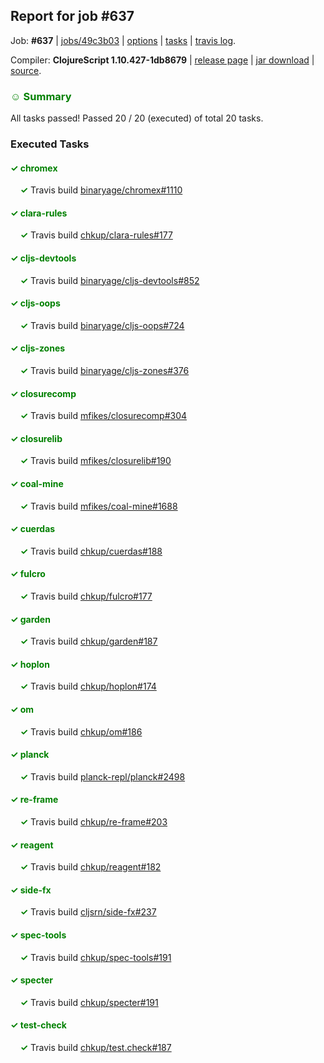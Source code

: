 ## Report for job #637

Job: **#637** | [jobs/49c3b03](https://github.com/cljs-oss/canary/commit/49c3b0323ff50def0d133fa331e66975a56f3718) | [options](options.edn) | [tasks](tasks.edn) | [travis log](https://travis-ci.org/cljs-oss/canary/builds/446997032).

Compiler: **ClojureScript 1.10.427-1db8679** | [release page](https://github.com/cljs-oss/canary/releases/tag/r1.10.427-1db8679) | [jar download](https://github.com/cljs-oss/canary/releases/download/r1.10.427-1db8679/clojurescript-1.10.427-1db8679.jar) | [source](https://github.com/clojure/clojurescript/commit/1db8679f60c370cf0eca1bab4080e8e0dd925791).

### <b style='color:green'>☺ Summary</b>

All tasks passed! Passed 20 / 20 (executed) of total 20 tasks.

### Executed Tasks

#### <b style='color:green'>&#x2713; chromex</b>
&nbsp;&nbsp;&nbsp;&nbsp;<b style='color:green'>&#x2713;</b> Travis build [binaryage/chromex#1110](https://travis-ci.org/binaryage/chromex/builds/446997606)<br>

#### <b style='color:green'>&#x2713; clara-rules</b>
&nbsp;&nbsp;&nbsp;&nbsp;<b style='color:green'>&#x2713;</b> Travis build [chkup/clara-rules#177](https://travis-ci.org/chkup/clara-rules/builds/446997608)<br>

#### <b style='color:green'>&#x2713; cljs-devtools</b>
&nbsp;&nbsp;&nbsp;&nbsp;<b style='color:green'>&#x2713;</b> Travis build [binaryage/cljs-devtools#852](https://travis-ci.org/binaryage/cljs-devtools/builds/446997623)<br>

#### <b style='color:green'>&#x2713; cljs-oops</b>
&nbsp;&nbsp;&nbsp;&nbsp;<b style='color:green'>&#x2713;</b> Travis build [binaryage/cljs-oops#724](https://travis-ci.org/binaryage/cljs-oops/builds/446997625)<br>

#### <b style='color:green'>&#x2713; cljs-zones</b>
&nbsp;&nbsp;&nbsp;&nbsp;<b style='color:green'>&#x2713;</b> Travis build [binaryage/cljs-zones#376](https://travis-ci.org/binaryage/cljs-zones/builds/446997627)<br>

#### <b style='color:green'>&#x2713; closurecomp</b>
&nbsp;&nbsp;&nbsp;&nbsp;<b style='color:green'>&#x2713;</b> Travis build [mfikes/closurecomp#304](https://travis-ci.org/mfikes/closurecomp/builds/446997643)<br>

#### <b style='color:green'>&#x2713; closurelib</b>
&nbsp;&nbsp;&nbsp;&nbsp;<b style='color:green'>&#x2713;</b> Travis build [mfikes/closurelib#190](https://travis-ci.org/mfikes/closurelib/builds/446997661)<br>

#### <b style='color:green'>&#x2713; coal-mine</b>
&nbsp;&nbsp;&nbsp;&nbsp;<b style='color:green'>&#x2713;</b> Travis build [mfikes/coal-mine#1688](https://travis-ci.org/mfikes/coal-mine/builds/446997669)<br>

#### <b style='color:green'>&#x2713; cuerdas</b>
&nbsp;&nbsp;&nbsp;&nbsp;<b style='color:green'>&#x2713;</b> Travis build [chkup/cuerdas#188](https://travis-ci.org/chkup/cuerdas/builds/446997683)<br>

#### <b style='color:green'>&#x2713; fulcro</b>
&nbsp;&nbsp;&nbsp;&nbsp;<b style='color:green'>&#x2713;</b> Travis build [chkup/fulcro#177](https://travis-ci.org/chkup/fulcro/builds/446997685)<br>

#### <b style='color:green'>&#x2713; garden</b>
&nbsp;&nbsp;&nbsp;&nbsp;<b style='color:green'>&#x2713;</b> Travis build [chkup/garden#187](https://travis-ci.org/chkup/garden/builds/446997687)<br>

#### <b style='color:green'>&#x2713; hoplon</b>
&nbsp;&nbsp;&nbsp;&nbsp;<b style='color:green'>&#x2713;</b> Travis build [chkup/hoplon#174](https://travis-ci.org/chkup/hoplon/builds/446997692)<br>

#### <b style='color:green'>&#x2713; om</b>
&nbsp;&nbsp;&nbsp;&nbsp;<b style='color:green'>&#x2713;</b> Travis build [chkup/om#186](https://travis-ci.org/chkup/om/builds/446997727)<br>

#### <b style='color:green'>&#x2713; planck</b>
&nbsp;&nbsp;&nbsp;&nbsp;<b style='color:green'>&#x2713;</b> Travis build [planck-repl/planck#2498](https://travis-ci.org/planck-repl/planck/builds/446997694)<br>

#### <b style='color:green'>&#x2713; re-frame</b>
&nbsp;&nbsp;&nbsp;&nbsp;<b style='color:green'>&#x2713;</b> Travis build [chkup/re-frame#203](https://travis-ci.org/chkup/re-frame/builds/446997707)<br>

#### <b style='color:green'>&#x2713; reagent</b>
&nbsp;&nbsp;&nbsp;&nbsp;<b style='color:green'>&#x2713;</b> Travis build [chkup/reagent#182](https://travis-ci.org/chkup/reagent/builds/446997700)<br>

#### <b style='color:green'>&#x2713; side-fx</b>
&nbsp;&nbsp;&nbsp;&nbsp;<b style='color:green'>&#x2713;</b> Travis build [cljsrn/side-fx#237](https://travis-ci.org/cljsrn/side-fx/builds/446997715)<br>

#### <b style='color:green'>&#x2713; spec-tools</b>
&nbsp;&nbsp;&nbsp;&nbsp;<b style='color:green'>&#x2713;</b> Travis build [chkup/spec-tools#191](https://travis-ci.org/chkup/spec-tools/builds/446997736)<br>

#### <b style='color:green'>&#x2713; specter</b>
&nbsp;&nbsp;&nbsp;&nbsp;<b style='color:green'>&#x2713;</b> Travis build [chkup/specter#191](https://travis-ci.org/chkup/specter/builds/446997739)<br>

#### <b style='color:green'>&#x2713; test-check</b>
&nbsp;&nbsp;&nbsp;&nbsp;<b style='color:green'>&#x2713;</b> Travis build [chkup/test.check#187](https://travis-ci.org/chkup/test.check/builds/446997741)<br>